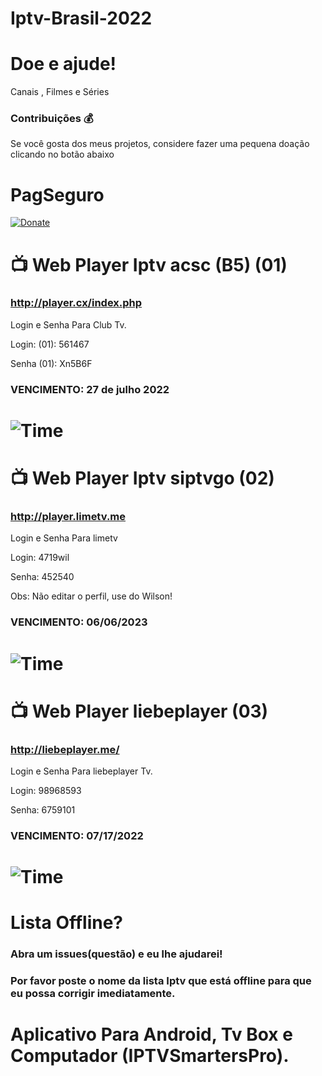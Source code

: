# Iptv-Brasil-2022
# Doe e ajude!

Canais , Filmes e Séries

### Contribuições 💰 
Se você gosta dos meus projetos, considere fazer uma pequena doação clicando no botão abaixo

# PagSeguro
[![Donate](https://amanj.org.br/wp-content/uploads/2021/11/quero_doar.png)](https://pag.ae/7WsNdZYw6)

#  📺 Web Player Iptv acsc (B5) (01)

### http://player.cx/index.php 
Login e Senha Para Club Tv.

Login: (01): 561467

Senha (01): Xn5B6F

### VENCIMENTO: 27 de julho 2022
# ![Time](https://cdn-icons-png.flaticon.com/128/709/709511.png)

#  📺 Web Player Iptv siptvgo  (02)

### http://player.limetv.me
Login e Senha Para limetv

Login: 4719wil

Senha: 452540

Obs: Não editar o perfil, use do Wilson!

### VENCIMENTO:  06/06/2023
# ![Time](https://cdn-icons-png.flaticon.com/128/709/709511.png)


#  📺 Web Player liebeplayer (03)

### http://liebeplayer.me/ 
Login e Senha Para liebeplayer Tv.

Login: 98968593

Senha: 6759101
### VENCIMENTO: 07/17/2022
# ![Time](https://cdn-icons-png.flaticon.com/128/709/709511.png)

# Lista Offline?
### Abra um issues(questão) e eu lhe ajudarei!
### Por favor poste o nome da lista Iptv que está offline para que eu possa corrigir imediatamente.


# Aplicativo Para Android, Tv Box e Computador (IPTVSmartersPro).

